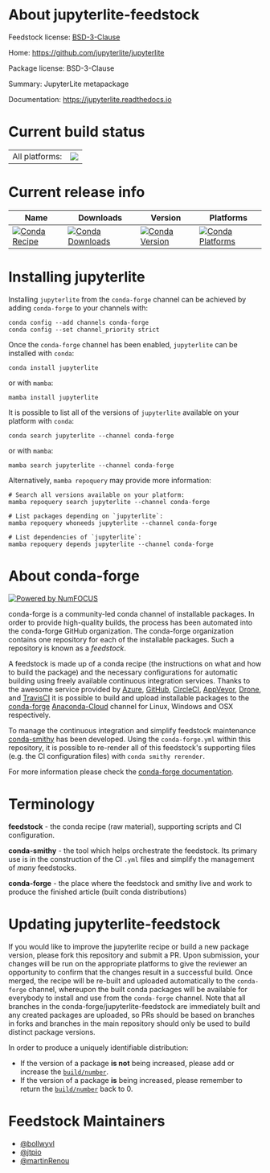 About jupyterlite-feedstock
===========================

Feedstock license: [BSD-3-Clause](https://github.com/conda-forge/jupyterlite-feedstock/blob/main/LICENSE.txt)

Home: https://github.com/jupyterlite/jupyterlite

Package license: BSD-3-Clause

Summary: JupyterLite metapackage

Documentation: https://jupyterlite.readthedocs.io

Current build status
====================


<table><tr><td>All platforms:</td>
    <td>
      <a href="https://dev.azure.com/conda-forge/feedstock-builds/_build/latest?definitionId=19069&branchName=main">
        <img src="https://dev.azure.com/conda-forge/feedstock-builds/_apis/build/status/jupyterlite-feedstock?branchName=main">
      </a>
    </td>
  </tr>
</table>

Current release info
====================

| Name | Downloads | Version | Platforms |
| --- | --- | --- | --- |
| [![Conda Recipe](https://img.shields.io/badge/recipe-jupyterlite-green.svg)](https://anaconda.org/conda-forge/jupyterlite) | [![Conda Downloads](https://img.shields.io/conda/dn/conda-forge/jupyterlite.svg)](https://anaconda.org/conda-forge/jupyterlite) | [![Conda Version](https://img.shields.io/conda/vn/conda-forge/jupyterlite.svg)](https://anaconda.org/conda-forge/jupyterlite) | [![Conda Platforms](https://img.shields.io/conda/pn/conda-forge/jupyterlite.svg)](https://anaconda.org/conda-forge/jupyterlite) |

Installing jupyterlite
======================

Installing `jupyterlite` from the `conda-forge` channel can be achieved by adding `conda-forge` to your channels with:

```
conda config --add channels conda-forge
conda config --set channel_priority strict
```

Once the `conda-forge` channel has been enabled, `jupyterlite` can be installed with `conda`:

```
conda install jupyterlite
```

or with `mamba`:

```
mamba install jupyterlite
```

It is possible to list all of the versions of `jupyterlite` available on your platform with `conda`:

```
conda search jupyterlite --channel conda-forge
```

or with `mamba`:

```
mamba search jupyterlite --channel conda-forge
```

Alternatively, `mamba repoquery` may provide more information:

```
# Search all versions available on your platform:
mamba repoquery search jupyterlite --channel conda-forge

# List packages depending on `jupyterlite`:
mamba repoquery whoneeds jupyterlite --channel conda-forge

# List dependencies of `jupyterlite`:
mamba repoquery depends jupyterlite --channel conda-forge
```


About conda-forge
=================

[![Powered by
NumFOCUS](https://img.shields.io/badge/powered%20by-NumFOCUS-orange.svg?style=flat&colorA=E1523D&colorB=007D8A)](https://numfocus.org)

conda-forge is a community-led conda channel of installable packages.
In order to provide high-quality builds, the process has been automated into the
conda-forge GitHub organization. The conda-forge organization contains one repository
for each of the installable packages. Such a repository is known as a *feedstock*.

A feedstock is made up of a conda recipe (the instructions on what and how to build
the package) and the necessary configurations for automatic building using freely
available continuous integration services. Thanks to the awesome service provided by
[Azure](https://azure.microsoft.com/en-us/services/devops/), [GitHub](https://github.com/),
[CircleCI](https://circleci.com/), [AppVeyor](https://www.appveyor.com/),
[Drone](https://cloud.drone.io/welcome), and [TravisCI](https://travis-ci.com/)
it is possible to build and upload installable packages to the
[conda-forge](https://anaconda.org/conda-forge) [Anaconda-Cloud](https://anaconda.org/)
channel for Linux, Windows and OSX respectively.

To manage the continuous integration and simplify feedstock maintenance
[conda-smithy](https://github.com/conda-forge/conda-smithy) has been developed.
Using the ``conda-forge.yml`` within this repository, it is possible to re-render all of
this feedstock's supporting files (e.g. the CI configuration files) with ``conda smithy rerender``.

For more information please check the [conda-forge documentation](https://conda-forge.org/docs/).

Terminology
===========

**feedstock** - the conda recipe (raw material), supporting scripts and CI configuration.

**conda-smithy** - the tool which helps orchestrate the feedstock.
                   Its primary use is in the construction of the CI ``.yml`` files
                   and simplify the management of *many* feedstocks.

**conda-forge** - the place where the feedstock and smithy live and work to
                  produce the finished article (built conda distributions)


Updating jupyterlite-feedstock
==============================

If you would like to improve the jupyterlite recipe or build a new
package version, please fork this repository and submit a PR. Upon submission,
your changes will be run on the appropriate platforms to give the reviewer an
opportunity to confirm that the changes result in a successful build. Once
merged, the recipe will be re-built and uploaded automatically to the
`conda-forge` channel, whereupon the built conda packages will be available for
everybody to install and use from the `conda-forge` channel.
Note that all branches in the conda-forge/jupyterlite-feedstock are
immediately built and any created packages are uploaded, so PRs should be based
on branches in forks and branches in the main repository should only be used to
build distinct package versions.

In order to produce a uniquely identifiable distribution:
 * If the version of a package **is not** being increased, please add or increase
   the [``build/number``](https://docs.conda.io/projects/conda-build/en/latest/resources/define-metadata.html#build-number-and-string).
 * If the version of a package **is** being increased, please remember to return
   the [``build/number``](https://docs.conda.io/projects/conda-build/en/latest/resources/define-metadata.html#build-number-and-string)
   back to 0.

Feedstock Maintainers
=====================

* [@bollwyvl](https://github.com/bollwyvl/)
* [@jtpio](https://github.com/jtpio/)
* [@martinRenou](https://github.com/martinRenou/)


<!-- dummy commit to enable rerendering -->

